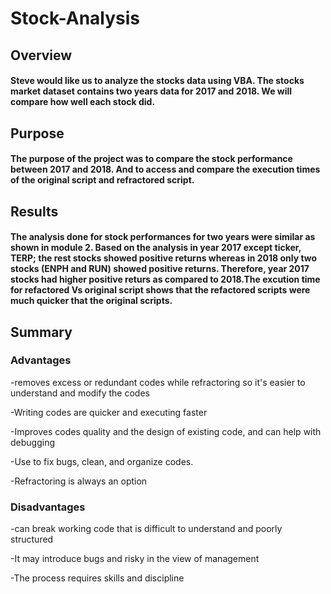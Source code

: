 # Stock-Analysis

## Overview 
#### Steve would like us to analyze the stocks data using VBA. The stocks market dataset contains two years data for 2017 and 2018. We will compare how well each stock did. 

## Purpose
#### The purpose of the project was to compare the stock performance between 2017 and 2018. And to access and compare the execution times of the original script and refractored script.

## Results 
#### The analysis done for stock performances for two years were similar as shown in module 2. Based on the analysis in year 2017 except ticker, TERP; the rest stocks showed positive returns whereas in 2018 only two stocks (ENPH and RUN) showed positive returns. Therefore, year 2017 stocks had higher positive returs as compared to 2018.The excution time for refactored Vs original script shows that the refactored scripts were much quicker that the original scripts.

## Summary
### Advantages
-removes excess or redundant codes while refractoring so it's easier to understand and modify the codes

-Writing codes are quicker and executing faster

-Improves codes quality and the design of existing code, and can help with debugging

-Use to fix bugs, clean, and organize codes.

-Refractoring is always an option
### Disadvantages
-can break working code that is difficult to understand and poorly structured

-It may introduce bugs and risky in the view of management

-The process requires skills and discipline
